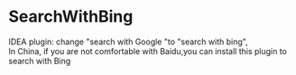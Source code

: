 # SearchWithBing
IDEA plugin: change "search with Google "to "search with bing",</br>
In China, if you are not comfortable with Baidu,you can install this plugin to search with Bing
